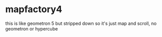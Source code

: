 # mapfactory4
this is like geometron 5 but stripped down so it's just map and scroll, no geometron or hypercube
